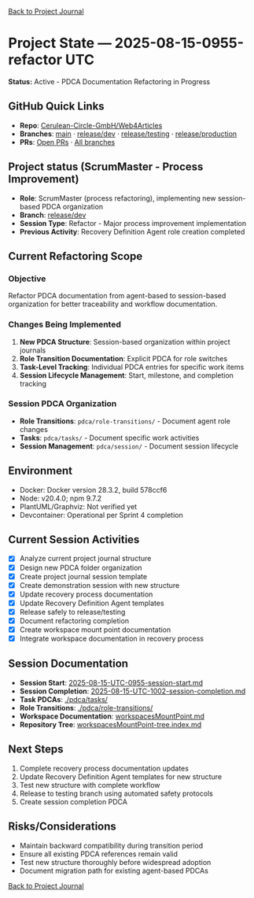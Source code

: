 [Back to Project Journal](../)

# Project State — 2025-08-15-0955-refactor UTC

**Status:** Active - PDCA Documentation Refactoring in Progress

## GitHub Quick Links
- **Repo**: [Cerulean-Circle-GmbH/Web4Articles](https://github.com/Cerulean-Circle-GmbH/Web4Articles)
- **Branches**: [main](https://github.com/Cerulean-Circle-GmbH/Web4Articles/tree/main) · [release/dev](https://github.com/Cerulean-Circle-GmbH/Web4Articles/tree/release/dev) · [release/testing](https://github.com/Cerulean-Circle-GmbH/Web4Articles/tree/release/testing) · [release/production](https://github.com/Cerulean-Circle-GmbH/Web4Articles/tree/release/production)
- **PRs**: [Open PRs](https://github.com/Cerulean-Circle-GmbH/Web4Articles/pulls) · [All branches](https://github.com/Cerulean-Circle-GmbH/Web4Articles/branches)

## Project status (ScrumMaster - Process Improvement)
- **Role**: ScrumMaster (process refactoring), implementing new session-based PDCA organization
- **Branch**: [release/dev](https://github.com/Cerulean-Circle-GmbH/Web4Articles/tree/release/dev)
- **Session Type**: Refactor - Major process improvement implementation
- **Previous Activity**: Recovery Definition Agent role creation completed

## Current Refactoring Scope
### Objective
Refactor PDCA documentation from agent-based to session-based organization for better traceability and workflow documentation.

### Changes Being Implemented
1. **New PDCA Structure**: Session-based organization within project journals
2. **Role Transition Documentation**: Explicit PDCA for role switches
3. **Task-Level Tracking**: Individual PDCA entries for specific work items
4. **Session Lifecycle Management**: Start, milestone, and completion tracking

### Session PDCA Organization
- **Role Transitions**: `pdca/role-transitions/` - Document agent role changes
- **Tasks**: `pdca/tasks/` - Document specific work activities  
- **Session Management**: `pdca/session/` - Document session lifecycle

## Environment
- Docker: Docker version 28.3.2, build 578ccf6
- Node: v20.4.0; npm 9.7.2
- PlantUML/Graphviz: Not verified yet
- Devcontainer: Operational per Sprint 4 completion

## Current Session Activities
- [x] Analyze current project journal structure
- [x] Design new PDCA folder organization
- [x] Create project journal session template
- [x] Create demonstration session with new structure
- [x] Update recovery process documentation
- [x] Update Recovery Definition Agent templates
- [x] Release safely to release/testing
- [x] Document refactoring completion
- [x] Create workspace mount point documentation
- [x] Integrate workspace documentation in recovery process

## Session Documentation
- **Session Start**: [2025-08-15-UTC-0955-session-start.md](./pdca/session/2025-08-15-UTC-0955-session-start.md)
- **Session Completion**: [2025-08-15-UTC-1002-session-completion.md](./pdca/session/2025-08-15-UTC-1002-session-completion.md)
- **Task PDCAs**: [./pdca/tasks/](./pdca/tasks/)
- **Role Transitions**: [./pdca/role-transitions/](./pdca/role-transitions/)
- **Workspace Documentation**: [workspacesMountPoint.md](./workspacesMountPoint.md)
- **Repository Tree**: [workspacesMountPoint-tree.index.md](./workspacesMountPoint-tree.index.md)

## Next Steps
1. Complete recovery process documentation updates
2. Update Recovery Definition Agent templates for new structure
3. Test new structure with complete workflow
4. Release to testing branch using automated safety protocols
5. Create session completion PDCA

## Risks/Considerations
- Maintain backward compatibility during transition period
- Ensure all existing PDCA references remain valid
- Test new structure thoroughly before widespread adoption
- Document migration path for existing agent-based PDCAs

[Back to Project Journal](../)
